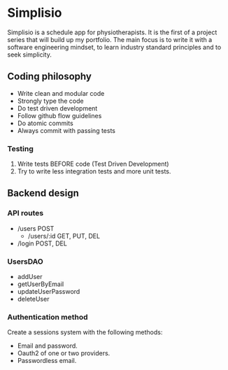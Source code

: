 # Simplisio

Simplisio is a schedule app for physiotherapists. It is the first of a project series that will build up my portfolio. The main focus is to write it with a software engineering mindset, to learn industry standard principles and to seek simplicity.

## Coding philosophy

- Write clean and modular code
- Strongly type the code
- Do test driven development
- Follow github flow guidelines
- Do atomic commits
- Always commit with passing tests

### Testing

1. Write tests BEFORE code (Test Driven Development)
2. Try to write less integration tests and more unit tests.

## Backend design

### API routes

- /users POST
  - /users/:id GET, PUT, DEL
- /login POST, DEL

### UsersDAO

- addUser
- getUserByEmail
- updateUserPassword
- deleteUser

### Authentication method

Create a sessions system with the following methods:

- Email and password.
- Oauth2 of one or two providers.
- Passwordless email.
